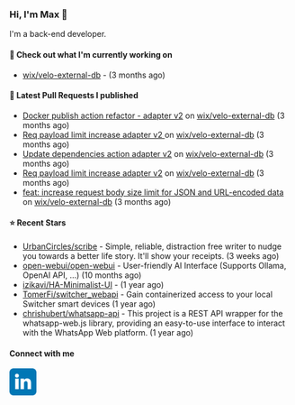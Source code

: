 ### Hi, I'm Max 👋

I'm a back-end developer.

#### 👷 Check out what I'm currently working on

- [wix/velo-external-db](https://github.com/wix/velo-external-db) -  (3 months ago)

#### 🔨 Latest Pull Requests I published

- [Docker publish action refactor - adapter v2](https://github.com/wix/velo-external-db/pull/545) on [wix/velo-external-db](https://github.com/wix/velo-external-db) (3 months ago)
- [ Req payload limit increase adapter v2 ](https://github.com/wix/velo-external-db/pull/544) on [wix/velo-external-db](https://github.com/wix/velo-external-db) (3 months ago)
- [Update dependencies action adapter v2](https://github.com/wix/velo-external-db/pull/543) on [wix/velo-external-db](https://github.com/wix/velo-external-db) (3 months ago)
- [Req payload limit increase adapter v2](https://github.com/wix/velo-external-db/pull/542) on [wix/velo-external-db](https://github.com/wix/velo-external-db) (3 months ago)
- [feat: increase request body size limit for JSON and URL-encoded data](https://github.com/wix/velo-external-db/pull/541) on [wix/velo-external-db](https://github.com/wix/velo-external-db) (3 months ago)

#### ⭐ Recent Stars

- [UrbanCircles/scribe](https://github.com/UrbanCircles/scribe) - Simple, reliable, distraction free writer to nudge you towards a better life story. It&#39;ll show your receipts. (3 weeks ago)
- [open-webui/open-webui](https://github.com/open-webui/open-webui) - User-friendly AI Interface (Supports Ollama, OpenAI API, ...) (10 months ago)
- [izikavi/HA-Minimalist-UI](https://github.com/izikavi/HA-Minimalist-UI) -  (1 year ago)
- [TomerFi/switcher_webapi](https://github.com/TomerFi/switcher_webapi) - Gain containerized access to your local Switcher smart devices (1 year ago)
- [chrishubert/whatsapp-api](https://github.com/chrishubert/whatsapp-api) - This project is a REST API wrapper for the whatsapp-web.js library, providing an easy-to-use interface to interact with the WhatsApp Web platform. (1 year ago)

#### Connect with me

[<img align="left" alt="LinkedIn" width="48px"  src="icons/linkedin.svg" />][linkedin]

[linkedin]: https://www.linkedin.com/in/max-polski/
